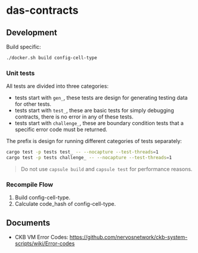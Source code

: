 # das-contracts


## Development

Build specific:

```sh
./docker.sh build config-cell-type
```

### Unit tests

All tests are divided into three categories:

- tests start with `gen_`, these tests are design for generating testing data for other tests.
- tests start with `test_`, these are basic tests for simply debugging contracts, there is no error in any of these tests.
- tests start with `challenge_`, these are boundary condition tests that a specific error code must be returned.

The prefix is design for running different categories of tests separately: 

``` sh
cargo test -p tests test_ -- --nocapture --test-threads=1
cargo test -p tests challenge_ -- --nocapture --test-threads=1
```

> Do not use `capsule build` and `capsule test` for performance reasons.

### Recompile Flow

1. Build config-cell-type.
2. Calculate code_hash of config-cell-type.


## Documents

- CKB VM Error Codes: https://github.com/nervosnetwork/ckb-system-scripts/wiki/Error-codes
